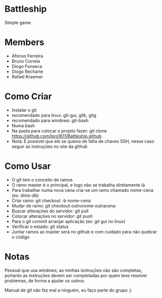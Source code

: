 # Battleship
Simple game

# Members

- Afonso Ferreira
- Bruno Correia
- Diogo Fonseca
- Diogo Recharte
- Rafael Kraemer

# Como Criar

* Instalar o git 
 * recomendado para linux: git-gui, gitk, gitg
 * recomendado para windows: git-bash
* Numa bash 
 * Na pasta para colocar o projeto fazer: git clone https://github.com/lpro1611/Battleship.github
 * Nota: É possível que ele se queixa de falta de chaves SSH, nesse caso seguir as instruções no site da github

# Como Usar

* O git tem o conceito de ramos
 * O ramo master é o principal, e logo não se trabalha diretamente lá
 * Para trabalhar numa nova cena cria-se um ramo chamado nome-cena (ex: dinis-db)
* Criar ramo: git checkout -b nome-cena
* Mudar de ramo: git checkout outronome-outracena
* Buscar alterações do servidor: git pull
* Colocar alterações no servidor: git push
* Para o git commit arranjar aplicação (ex: git gui no linux)
* Verificar o estado: git status
* Juntar ramos ao master será no github e com cuidado para não quebrar o código


# Notas

Pessoal que usa windows, as minhas isntruções não são completas, 
portanto as instruções devem ser completadas por quem teve resolver 
problemas, de forma a ajudar os outros.

Manual de git não faz mal a ninguém, eu faço parte do grupo ;)
